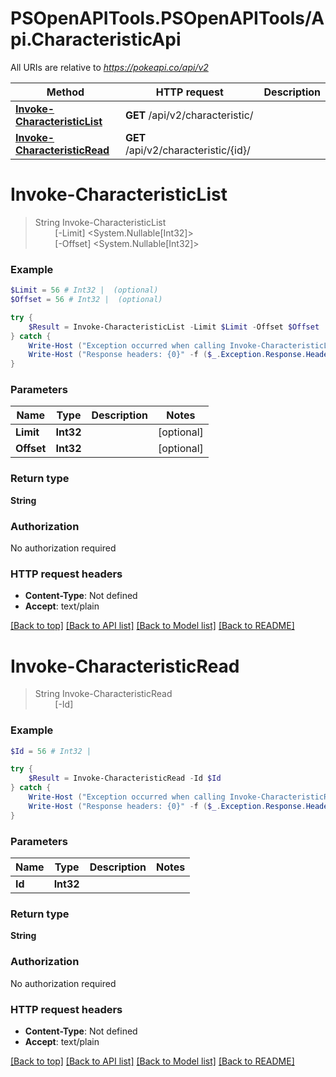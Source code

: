 # PSOpenAPITools.PSOpenAPITools/Api.CharacteristicApi

All URIs are relative to *https://pokeapi.co/api/v2*

Method | HTTP request | Description
------------- | ------------- | -------------
[**Invoke-CharacteristicList**](CharacteristicApi.md#Invoke-CharacteristicList) | **GET** /api/v2/characteristic/ | 
[**Invoke-CharacteristicRead**](CharacteristicApi.md#Invoke-CharacteristicRead) | **GET** /api/v2/characteristic/{id}/ | 


<a name="Invoke-CharacteristicList"></a>
# **Invoke-CharacteristicList**
> String Invoke-CharacteristicList<br>
> &nbsp;&nbsp;&nbsp;&nbsp;&nbsp;&nbsp;&nbsp;&nbsp;[-Limit] <System.Nullable[Int32]><br>
> &nbsp;&nbsp;&nbsp;&nbsp;&nbsp;&nbsp;&nbsp;&nbsp;[-Offset] <System.Nullable[Int32]><br>



### Example
```powershell
$Limit = 56 # Int32 |  (optional)
$Offset = 56 # Int32 |  (optional)

try {
    $Result = Invoke-CharacteristicList -Limit $Limit -Offset $Offset
} catch {
    Write-Host ("Exception occurred when calling Invoke-CharacteristicList: {0}" -f ($_.ErrorDetails | ConvertFrom-Json))
    Write-Host ("Response headers: {0}" -f ($_.Exception.Response.Headers | ConvertTo-Json))
}
```

### Parameters

Name | Type | Description  | Notes
------------- | ------------- | ------------- | -------------
 **Limit** | **Int32**|  | [optional] 
 **Offset** | **Int32**|  | [optional] 

### Return type

**String**

### Authorization

No authorization required

### HTTP request headers

 - **Content-Type**: Not defined
 - **Accept**: text/plain

[[Back to top]](#) [[Back to API list]](../README.md#documentation-for-api-endpoints) [[Back to Model list]](../README.md#documentation-for-models) [[Back to README]](../README.md)

<a name="Invoke-CharacteristicRead"></a>
# **Invoke-CharacteristicRead**
> String Invoke-CharacteristicRead<br>
> &nbsp;&nbsp;&nbsp;&nbsp;&nbsp;&nbsp;&nbsp;&nbsp;[-Id] <Int32><br>



### Example
```powershell
$Id = 56 # Int32 | 

try {
    $Result = Invoke-CharacteristicRead -Id $Id
} catch {
    Write-Host ("Exception occurred when calling Invoke-CharacteristicRead: {0}" -f ($_.ErrorDetails | ConvertFrom-Json))
    Write-Host ("Response headers: {0}" -f ($_.Exception.Response.Headers | ConvertTo-Json))
}
```

### Parameters

Name | Type | Description  | Notes
------------- | ------------- | ------------- | -------------
 **Id** | **Int32**|  | 

### Return type

**String**

### Authorization

No authorization required

### HTTP request headers

 - **Content-Type**: Not defined
 - **Accept**: text/plain

[[Back to top]](#) [[Back to API list]](../README.md#documentation-for-api-endpoints) [[Back to Model list]](../README.md#documentation-for-models) [[Back to README]](../README.md)

